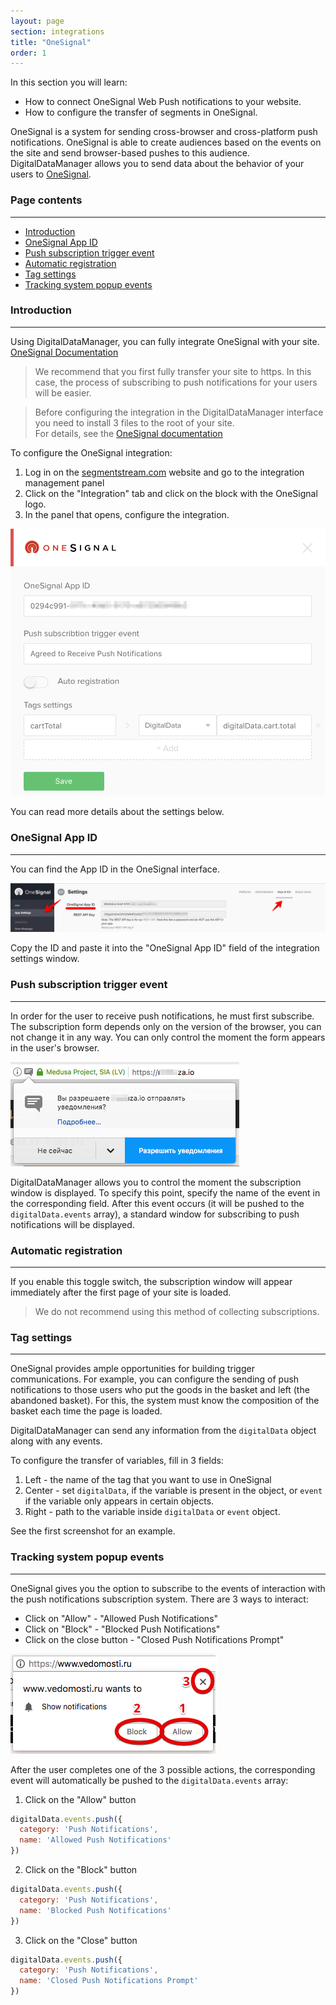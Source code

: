 ```yaml
---
layout: page
section: integrations
title: "OneSignal"
order: 1
---
```


In this section you will learn:
* How to connect OneSignal Web Push notifications to your website.
* How to configure the transfer of segments in OneSignal.

OneSignal is a system for sending cross-browser and cross-platform push notifications. OneSignal is able to create audiences based on the events on the site and send browser-based pushes to this audience. DigitalDataManager allows you to send data about the behavior of your users to [OneSignal](https://onesignal.com/).


### Page contents
------
<ul class="page-navigation">
  <li><a href="#0">Introduction</a></li>
  <li><a href="#1">OneSignal App ID</a></li>
  <li><a href="#3">Push subscription trigger event</a></li>
  <li><a href="#4">Automatic registration</a></li>
  <li><a href="#6">Tag settings</a></li>
  <li><a href="#7">Tracking system popup events</a></li>
</ul>


### <a name="0"></a>Introduction
------
Using DigitalDataManager, you can fully integrate OneSignal with your site.<br />
[OneSignal Documentation](https://documentation.onesignal.com/docs/web-push-sdk-setup-https)

> We recommend that you first fully transfer your site to https. In this case, the process of subscribing to push notifications for your users will be easier.

>Before configuring the integration in the DigitalDataManager interface you need to install 3 files to the root of your site.<br/>
For details, see the [OneSignal documentation](https://documentation.onesignal.com/docs/web-push-sdk-setup-https#section-2-upload-required-files)

To configure the OneSignal integration:
1. Log in on the [segmentstream.com](https://admin.ddmanager.ru/) website and go to the integration management panel
2. Click on the "Integration" tab and click on the block with the OneSignal logo.
3. In the panel that opens, configure the integration.

![](/img/integrations.onesignal.1.png)

You can read more details about the settings below.


### <a name="1"></a>OneSignal App ID
------
You can find the App ID in the OneSignal interface.

![](/img/integrations.onesignal.2.png)

Copy the ID and paste it into the "OneSignal App ID" field of the integration settings window.

### <a name="3"></a>Push subscription trigger event
------
In order for the user to receive push notifications, he must first subscribe. The subscription form depends only on the version of the browser, you can not change it in any way. You can only control the moment the form appears in the user's browser.

![](/img/integrations.onesignal.4.png)

DigitalDataManager allows you to control the moment the subscription window is displayed. To specify this point, specify the name of the event in the corresponding field. After this event occurs (it will be pushed to the `digitalData.events` array), a standard window for subscribing to push notifications will be displayed.

### <a name="4"></a>Automatic registration
------
If you enable this toggle switch, the subscription window will appear immediately after the first page of your site is loaded.

> We do not recommend using this method of collecting subscriptions.

### <a name="6"></a>Tag settings
------
OneSignal provides ample opportunities for building trigger communications. For example, you can configure the sending of push notifications to those users who put the goods in the basket and left (the abandoned basket). For this, the system must know the composition of the basket each time the page is loaded.

DigitalDataManager can send any information from the `digitalData` object along with any events.

To configure the transfer of variables, fill in 3 fields:
1. Left - the name of the tag that you want to use in OneSignal
2. Center - set `digitalData`, if the variable is present in the object, or `event` if the variable only appears in certain objects.
2. Right - path to the variable inside `digitalData` or `event` object.

See the first screenshot for an example.

### <a name="7"></a>Tracking system popup events
------
OneSignal gives you the option to subscribe to the events of interaction with the push notifications subscription system. There are 3 ways to interact:
 - Click on "Allow" - "Allowed Push Notifications"
 - Click on "Block" - "Blocked Push Notifications"
 - Click on the close button - "Closed Push Notifications Prompt"

![](/img/integrations.onesignal.6.png)

After the user completes one of the 3 possible actions, the corresponding event will automatically be pushed to the `digitalData.events` array:

1. Click on the "Allow" button
```javascript
digitalData.events.push({
  category: 'Push Notifications',
  name: 'Allowed Push Notifications'
})
```

2. Click on the "Block" button
```javascript
digitalData.events.push({
  category: 'Push Notifications',
  name: 'Blocked Push Notifications'
})
```

3. Click on the "Close" button
```javascript
digitalData.events.push({
  category: 'Push Notifications',
  name: 'Closed Push Notifications Prompt'
})
```
